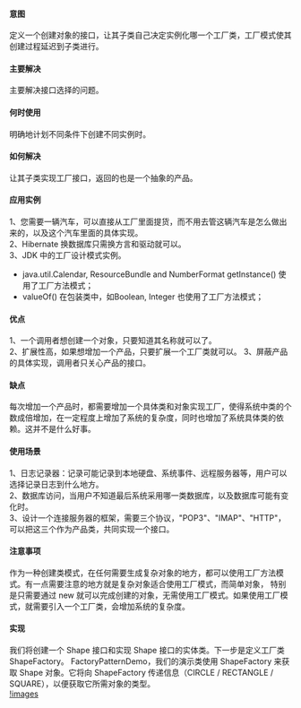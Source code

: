 #### 意图          
定义一个创建对象的接口，让其子类自己决定实例化哪一个工厂类，工厂模式使其创建过程延迟到子类进行。

#### 主要解决   
主要解决接口选择的问题。

####  何时使用      
明确地计划不同条件下创建不同实例时。

#### 如何解决       
让其子类实现工厂接口，返回的也是一个抽象的产品。


#### 应用实例       
1、您需要一辆汽车，可以直接从工厂里面提货，而不用去管这辆汽车是怎么做出来的，以及这个汽车里面的具体实现。       
2、Hibernate 换数据库只需换方言和驱动就可以。        
3、JDK 中的工厂设计模式实例。       
 - java.util.Calendar, ResourceBundle and NumberFormat getInstance() 使用了工厂方法模式；     
 - valueOf() 在包装类中，如Boolean, Integer 也使用了工厂方法模式；        

#### 优点         
1、一个调用者想创建一个对象，只要知道其名称就可以了。        
2、扩展性高，如果想增加一个产品，只要扩展一个工厂类就可以。 3、屏蔽产品的具体实现，调用者只关心产品的接口。     

#### 缺点     
每次增加一个产品时，都需要增加一个具体类和对象实现工厂，使得系统中类的个数成倍增加，在一定程度上增加了系统的复杂度，同时也增加了系统具体类的依赖。这并不是什么好事。

#### 使用场景   
1、日志记录器：记录可能记录到本地硬盘、系统事件、远程服务器等，用户可以选择记录日志到什么地方。        
2、数据库访问，当用户不知道最后系统采用哪一类数据库，以及数据库可能有变化时。         
3、设计一个连接服务器的框架，需要三个协议，"POP3"、"IMAP"、"HTTP"，可以把这三个作为产品类，共同实现一个接口。        

#### 注意事项       
作为一种创建类模式，在任何需要生成复杂对象的地方，都可以使用工厂方法模式。有一点需要注意的地方就是复杂对象适合使用工厂模式，而简单对象，
特别是只需要通过 new 就可以完成创建的对象，无需使用工厂模式。如果使用工厂模式，就需要引入一个工厂类，会增加系统的复杂度。

#### 实现     
我们将创建一个 Shape 接口和实现 Shape 接口的实体类。下一步是定义工厂类 ShapeFactory。
FactoryPatternDemo，我们的演示类使用 ShapeFactory 来获取 Shape 对象。它将向 ShapeFactory 传递信息（CIRCLE / RECTANGLE / SQUARE），以便获取它所需对象的类型。      
[!images](./images/factory_pattern.jpg)